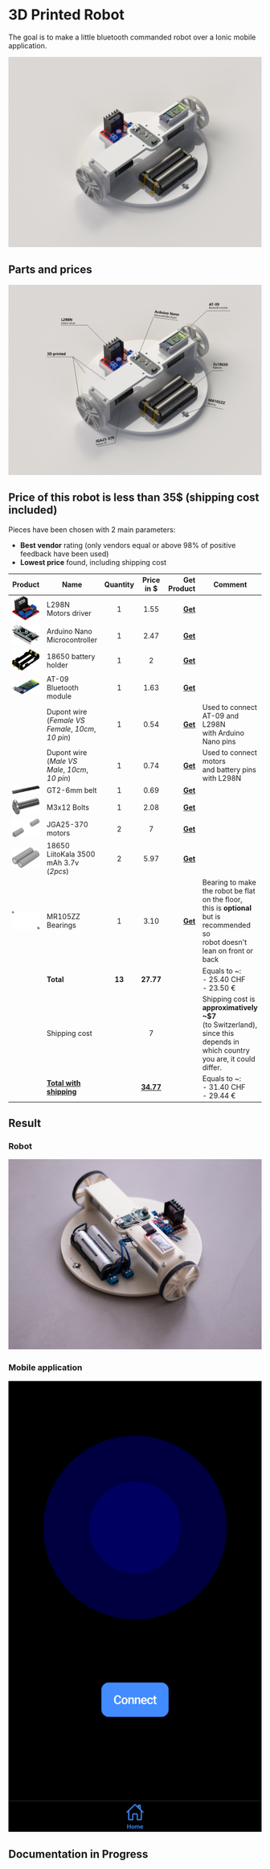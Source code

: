 # 3D Printed Robot

The goal is to make a little bluetooth commanded robot over a Ionic mobile application.

![3D printed robot, 3d rendering](Robot_2020_1.png)



## Parts and prices

![3D printed robot, 3d rendering with titles for some parts](Robot_2020_1_explain.png)



## Price of this robot is less than 35$ (shipping cost included)

Pieces have been chosen with 2 main parameters:

- **Best vendor** rating (only vendors equal or above 98% of positive feedback have been used)
- **Lowest price** found, including shipping cost

|                           Product                            | Name                                                     | Quantity |    Price in $    |                                         Get Product | Comment                                                      |
| :----------------------------------------------------------: | -------------------------------------------------------- | :------: | :--------------: | --------------------------------------------------: | ------------------------------------------------------------ |
| [![L298n](L298N.png)](https://s.click.aliexpress.com/e/_AUgiWD) | L298N <br />Motors driver                                |    1     |       1.55       | [**Get**](https://s.click.aliexpress.com/e/_AUgiWD) |                                                              |
| [![Arduino Nano](Arduino_Nano.png)](https://s.click.aliexpress.com/e/_An73jR) | Arduino Nano<br />Microcontroller                        |    1     |       2.47       | [**Get**](https://s.click.aliexpress.com/e/_An73jR) |                                                              |
| [![18650 batteries holder](18650_batteries_holder.png)](https://s.click.aliexpress.com/e/_9RttAp) | 18650 battery holder                                     |    1     |        2         | [**Get**](https://s.click.aliexpress.com/e/_9RttAp) |                                                              |
| [![AT-09](at_09.png)](https://s.click.aliexpress.com/e/_A9LxwV) | AT-09<br />Bluetooth module                              |    1     |       1.63       | [**Get**](https://s.click.aliexpress.com/e/_A9LxwV) |                                                              |
|                                                              | Dupont wire <br />(*Female VS Female*, *10cm*, *10 pin*) |    1     |       0.54       | [**Get**](https://s.click.aliexpress.com/e/_98ks45) | Used to connect <br />AT-09 and L298N <br />with Arduino Nano pins |
|                                                              | Dupont wire <br />(*Male VS Male*, *10cm*, *10 pin*)     |    1     |       0.74       | [**Get**](https://s.click.aliexpress.com/e/_98ks45) | Used to connect motors<br />and battery pins with L298N      |
| [![GT2-6mm belt](GT2-6mm_belt.png)](https://s.click.aliexpress.com/e/_Acf6TL) | GT2-6mm belt                                             |    1     |       0.69       | [**Get**](https://s.click.aliexpress.com/e/_Acf6TL) |                                                              |
| [![M3 bolts](M3x12_bolts.png)](https://s.click.aliexpress.com/e/_9yCjq9) | M3x12 Bolts                                              |    1     |       2.08       | [**Get**](https://s.click.aliexpress.com/e/_9yCjq9) |                                                              |
| [![JGA25-370 motors](motors.png)](https://s.click.aliexpress.com/e/_AeoSBF) | JGA25-370 motors                                         |    2     |        7         | [**Get**](https://s.click.aliexpress.com/e/_AeoSBF) |                                                              |
| [![18650 Batteries](18650_batteries.png)](https://s.click.aliexpress.com/e/_9xaDaV) | 18650 LiitoKala 3500 mAh 3.7v<br />(*2pcs*)              |    2     |       5.97       | [**Get**](https://s.click.aliexpress.com/e/_9xaDaV) |                                                              |
| [![MR105ZZ bearing](MR105ZZ.png)](https://s.click.aliexpress.com/e/_AVCCDX) | MR105ZZ Bearings                                         |    1     |       3.10       | [**Get**](https://s.click.aliexpress.com/e/_AVCCDX) | Bearing to make the robot be flat on the floor, <br />this is **optional** <br />but is recommended so <br />robot doesn't lean on front or back |
|                                                              | **Total**                                                |  **13**  |    **27.77**     |                                                     | Equals to ~:<br />- 25.40 CHF<br />- 23.50 €                 |
|                                                              | Shipping cost                                            |          |        7         |                                                     | Shipping cost is **approximatively ~$7** <br />(to Switzerland), <br />since this depends in which country you are, it could differ. |
|                                                              | **<u>Total with shipping</u>**                           |          | **<u>34.77</u>** |                                                     | Equals to ~:<br />- 31.40 CHF<br />- 29.44 €                 |



## Result

### Robot

![3D printed Robot result](Result_1024x768.png)

### Mobile application

![Mobile application](Application.gif)



## **Documentation in Progress**

